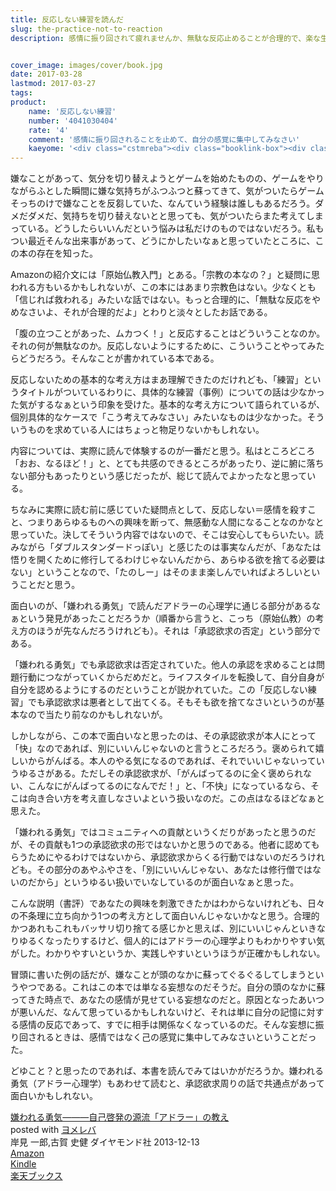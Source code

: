 ```yaml
---
title: 反応しない練習を読んだ
slug: the-practice-not-to-reaction
description: 感情に振り回されて疲れませんか、無駄な反応止めることが合理的で、楽な生き方につながりますよという本である。原始仏教入門とあるが、宗教色はない。反応するな＝感情を殺せと捉えてしまうかもしれないが、そうではない。マイナスな感情に振り回されないための合理的な考え方について書かれた本である。


cover_image: images/cover/book.jpg
date: 2017-03-28
lastmod: 2017-03-27
tags: 
product:
    name: '反応しない練習'
    number: '4041030404'
    rate: '4'
    comment: '感情に振り回されることを止めて、自分の感覚に集中してみなさい'
    kaeyome: '<div class="cstmreba"><div class="booklink-box"><div class="booklink-image"><a href="http://www.amazon.co.jp/exec/obidos/asin/4041030404/illusionspace-22/" target="_blank" ><img src="https://images-fe.ssl-images-amazon.com/images/I/51WVJMVtbhL._SL160_.jpg" style="border: none;" /></a></div><div class="booklink-info"><div class="booklink-name"><a href="http://www.amazon.co.jp/exec/obidos/asin/4041030404/illusionspace-22/" target="_blank" >反応しない練習  あらゆる悩みが消えていくブッダの超・合理的な「考え方」</a><div class="booklink-powered-date">posted with <a href="http://yomereba.com" rel="nofollow" target="_blank">ヨメレバ</a></div></div><div class="booklink-detail">草薙龍瞬 KADOKAWA/中経出版 2015-07-31    </div><div class="booklink-link2"><div class="shoplinkamazon"><a href="http://www.amazon.co.jp/exec/obidos/asin/4041030404/illusionspace-22/" target="_blank" >Amazon</a></div><div class="shoplinkkindle"><a href="http://www.amazon.co.jp/exec/obidos/ASIN/B012EU8CD0/illusionspace-22/" target="_blank" >Kindle</a></div><div class="shoplinkrakuten"><a href="https://hb.afl.rakuten.co.jp/hgc/11acbc01.369b1bf6.11acbc02.cabf9fe9/?pc=http%3A%2F%2Fbooks.rakuten.co.jp%2Frb%2F13315854%2F%3Fscid%3Daf_ich_link_urltxt%26m%3Dhttp%3A%2F%2Fm.rakuten.co.jp%2Fev%2Fbook%2F" target="_blank" >楽天ブックス</a></div>                        	  	  	  	</div></div><div class="booklink-footer"></div></div></div>'
---
```


嫌なことがあって、気分を切り替えようとゲームを始めたものの、ゲームをやりながらふとした瞬間に嫌な気持ちがふつふつと蘇ってきて、気がついたらゲームそっちのけで嫌なことを反芻していた、なんていう経験は誰しもあるだろう。ダメだダメだ、気持ちを切り替えないとと思っても、気がついたらまた考えてしまっている。どうしたらいいんだという悩みは私だけのものではないだろう。私もつい最近そんな出来事があって、どうにかしたいなぁと思っていたところに、この本の存在を知った。

Amazonの紹介文には「原始仏教入門」とある。「宗教の本なの？」と疑問に思われる方もいるかもしれないが、この本にはあまり宗教色はない。少なくとも「信じれば救われる」みたいな話ではない。もっと合理的に、「無駄な反応をやめなさいよ、それが合理的だよ」とわりと淡々としたお話である。

「腹の立つことがあった、ムカつく！」と反応することはどういうことなのか。それの何が無駄なのか。反応しないようにするために、こういうことやってみたらどうだろう。そんなことが書かれている本である。

反応しないための基本的な考え方はまあ理解できたのだけれども、「練習」というタイトルがついているわりに、具体的な練習（事例）についての話は少なかった気がするなぁという印象を受けた。基本的な考え方について語られているが、個別具体的なケースで「こう考えてみなさい」みたいなものは少なかった。そういうものを求めている人にはちょっと物足りないかもしれない。

内容については、実際に読んで体験するのが一番だと思う。私はところどころ「おお、なるほど！」と、とても共感のできるところがあったり、逆に腑に落ちない部分もあったりという感じだったが、総じて読んでよかったなと思っている。

ちなみに実際に読む前に感じていた疑問点として、反応しない＝感情を殺すこと、つまりあらゆるものへの興味を断って、無感動な人間になることなのかなと思っていた。決してそういう内容ではないので、そこは安心してもらいたい。読みながら「ダブルスタンダードっぽい」と感じたのは事実なんだが、「あなたは悟りを開くために修行してるわけじゃないんだから、あらゆる欲を捨てる必要はない」ということなので、「たのしー」はそのまま楽しんでいればよろしいということだと思う。

面白いのが、「嫌われる勇気」で読んだアドラーの心理学に通じる部分があるなぁという発見があったことだろうか（順番から言うと、こっち（原始仏教）の考え方のほうが先なんだろうけれども）。それは「承認欲求の否定」という部分である。

「嫌われる勇気」でも承認欲求は否定されていた。他人の承認を求めることは問題行動につながっていくからだめだと。ライフスタイルを転換して、自分自身が自分を認めるようにするのだということが説かれていた。この「反応しない練習」でも承認欲求は悪者として出てくる。そもそも欲を捨てなさいというのが基本なので当たり前なのかもしれないが。

しかしながら、この本で面白いなと思ったのは、その承認欲求が本人にとって「快」なのであれば、別にいいんじゃないのと言うところだろう。褒められて嬉しいからがんばる。本人のやる気になるのであれば、それでいいじゃないっていうゆるさがある。ただしその承認欲求が、「がんばってるのに全く褒められない、こんなにがんばってるのになんでだ！」と、「不快」になっているなら、そこは向き合い方を考え直しなさいよという扱いなのだ。この点はなるほどなぁと思えた。

「嫌われる勇気」ではコミュニティへの貢献というくだりがあったと思うのだが、その貢献も1つの承認欲求の形ではないかと思うのである。他者に認めてもらうためにやるわけではないから、承認欲求からくる行動ではないのだろうけれども。その部分のあやふやさを、「別にいいんじゃない、あなたは修行僧ではないのだから」というゆるい扱いでいなしているのが面白いなぁと思った。

こんな説明（書評）であなたの興味を刺激できたかはわからないけれども、日々の不条理に立ち向かう1つの考え方として面白いんじゃないかなと思う。合理的かつあれもこれもバッサリ切り捨てる感じかと思えば、別にいいじゃんといきなりゆるくなったりするけど、個人的にはアドラーの心理学よりもわかりやすい気がした。わかりやすいというか、実践しやすいというほうが正確かもしれない。

冒頭に書いた例の話だが、嫌なことが頭のなかに蘇ってぐるぐるしてしまうというやつである。これはこの本では単なる妄想なのだそうだ。自分の頭のなかに蘇ってきた時点で、あなたの感情が見せている妄想なのだと。原因となったあいつが悪いんだ、なんて思っているかもしれないけど、それは単に自分の記憶に対する感情の反応であって、すでに相手は関係なくなっているのだ。そんな妄想に振り回されるときは、感情ではなく己の感覚に集中してみなさいということだった。

どゆこと？と思ったのであれば、本書を読んでみてはいかがだろうか。嫌われる勇気（アドラー心理学）もあわせて読むと、承認欲求周りの話で共通点があって面白いかもしれない。

<div class="cstmreba">
<div class="booklink-box">
<div class="booklink-image"><a href="http://www.amazon.co.jp/exec/obidos/asin/4478025819/illusionspace-22/" target="_blank" ><img alt=""  src="https://images-fe.ssl-images-amazon.com/images/I/51sPGsTuF0L._SL160_.jpg" style="border: none;" /></a></div>
<div class="booklink-info">
<div class="booklink-name"><a href="http://www.amazon.co.jp/exec/obidos/asin/4478025819/illusionspace-22/" target="_blank" >嫌われる勇気―――自己啓発の源流「アドラー」の教え</a>

<div class="booklink-powered-date">posted with <a href="http://yomereba.com" rel="nofollow" target="_blank">ヨメレバ</a></div>
</div>
<div class="booklink-detail">岸見 一郎,古賀 史健 ダイヤモンド社 2013-12-13    </div>
<div class="booklink-link2">
<div class="shoplinkamazon"><a href="http://www.amazon.co.jp/exec/obidos/asin/4478025819/illusionspace-22/" target="_blank" >Amazon</a></div>
<div class="shoplinkkindle"><a href="http://www.amazon.co.jp/exec/obidos/ASIN/B00H7RACY8/illusionspace-22/" target="_blank" >Kindle</a></div>
<div class="shoplinkrakuten"><a href="https://hb.afl.rakuten.co.jp/hgc/11acbc01.369b1bf6.11acbc02.cabf9fe9/?pc=http%3A%2F%2Fbooks.rakuten.co.jp%2Frb%2F12570589%2F%3Fscid%3Daf_ich_link_urltxt%26m%3Dhttp%3A%2F%2Fm.rakuten.co.jp%2Fev%2Fbook%2F" target="_blank" >楽天ブックス</a></div>

</div>
</div>
<div class="booklink-footer"></div>
</div>
</div>

  